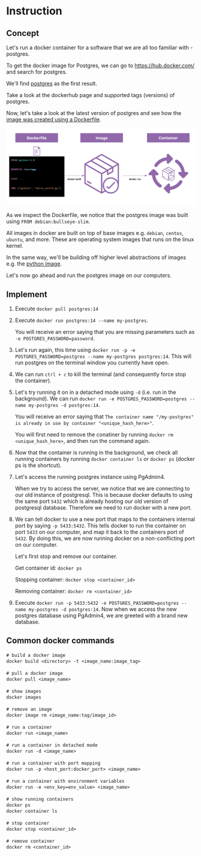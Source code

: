 # Instruction

## Concept 

Let's run a docker container for a software that we are all too familiar with - postgres. 

To get the docker image for Postgres, we can go to https://hub.docker.com/ and search for postgres. 

We'll find [postgres](https://hub.docker.com/_/postgres) as the first result. 

Take a look at the dockerhub page and supported tags (versions) of postgres. 

Now, let's take a look at the latest version of postgres and see how the [image was created using a Dockerfile](https://github.com/docker-library/postgres/blob/2f6878ca854713264ebb27c1ba8530c884bcbca5/14/bullseye/Dockerfile). 

![images/dockerfile.png](images/dockerfile.png)

As we inspect the Dockerfile, we notice that the postgres image was built using `FROM debian:bullseye-slim`. 

All images in docker are built on top of base images e.g. `debian`, `centos`, `ubuntu`, and more. These are operating system images that runs on the linux kernel. 

In the same way, we'll be building off higher level abstractions of images e.g. the [python image](https://hub.docker.com/_/python). 

Let's now go ahead and run the postgres image on our computers. 

## Implement 

1. Execute `docker pull postgres:14` 

2. Execute `docker run postgres:14 --name my-postgres`. 

    You will receive an error saying that you are missing parameters such as `-e POSTGRES_PASSWORD=password`. 

3. Let's run again, this time using `docker run -p -e POSTGRES_PASSWORD=postgres --name my-postgres postgres:14`. This will run postgres on the terminal window you currently have open. 

4. We can run `ctrl + c` to kill the terminal (and consequently force stop the container). 

5. Let's try running it on in a detached mode using `-d` (i.e. run in the background). We can run `docker run -e POSTGRES_PASSWORD=postgres --name my-postgres -d postgres:14`. 

    You will receive an error saying that `The container name "/my-postgres" is already in use by container "<unique_hash_here>"`.

    You will first need to remove the conatiner by running `docker rm <unique_hash_here>`, and then run the command again. 

6. Now that the container is running in the background, we check all running containers by running `docker container ls` or `docker ps` (docker ps is the shortcut). 

7. Let's access the running postgres instance using PgAdmin4. 

    When we try to access the server, we notice that we are connecting to our old instance of postgresql. This is because docker defaults to using the same port `5432` which is already hosting our old version of postgresql database. Therefore we need to run docker with a new port.  

7. We can tell docker to use a new port that maps to the containers internal port by saying `-p 5433:5432`. This tells docker to run the container on port `5433` on our computer, and map it back to the containers port of `5432`. By doing this, we are now running docker on a non-conflicting port on our computer. 

    Let's first stop and remove our container. 
    
    Get container id: `docker ps` 

    Stopping container: `docker stop <container_id>` 

    Removing container: `docker rm <container_id>` 

8. Execute `docker run -p 5433:5432 -e POSTGRES_PASSWORD=postgres --name my-postgres -d postgres:14`. Now when we access the new postgres database using PgAdmin4, we are greeted with a brand new database. 


## Common docker commands 

```
# build a docker image  
docker build <directory> -t <image_name:image_tag>

# pull a docker image 
docker pull <image_name>

# show images
docker images 

# remove an image 
docker image rm <image_name:tag/image_id>

# run a container 
docker run <image_name>

# run a container in detached mode 
docker run -d <image_name>

# run a container with port mapping 
docker run -p <host_port:docker_port> <image_name>

# run a container with environment variables 
docker run -e <env_key=env_value> <image_name>

# show running containers 
docker ps 
docker container ls 

# stop container 
docker stop <container_id>

# remove container 
docker rm <container_id>
```